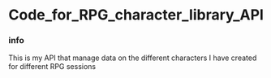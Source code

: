 # Code_for_RPG_character_library_API

### info
This is my API that manage data on the different characters I have created for different RPG sessions